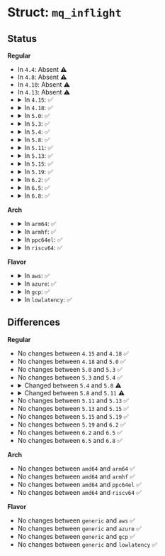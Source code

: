 # Struct: <code>mq_inflight</code>

## Status
<b>Regular</b>
<ul>
<li>
In <code>4.4</code>: Absent ⚠️
</li>
<li>
In <code>4.8</code>: Absent ⚠️
</li>
<li>
In <code>4.10</code>: Absent ⚠️
</li>
<li>
In <code>4.13</code>: Absent ⚠️
</li>
<li>
<details>
<summary>In <code>4.15</code>: ✅</summary>

```c
struct mq_inflight {
    struct hd_struct *part;
    unsigned int *inflight;
};
```
</details>
</li>
<li>
<details>
<summary>In <code>4.18</code>: ✅</summary>

```c
struct mq_inflight {
    struct hd_struct *part;
    unsigned int *inflight;
};
```
</details>
</li>
<li>
<details>
<summary>In <code>5.0</code>: ✅</summary>

```c
struct mq_inflight {
    struct hd_struct *part;
    unsigned int *inflight;
};
```
</details>
</li>
<li>
<details>
<summary>In <code>5.3</code>: ✅</summary>

```c
struct mq_inflight {
    struct hd_struct *part;
    unsigned int *inflight;
};
```
</details>
</li>
<li>
<details>
<summary>In <code>5.4</code>: ✅</summary>

```c
struct mq_inflight {
    struct hd_struct *part;
    unsigned int *inflight;
};
```
</details>
</li>
<li>
<details>
<summary>In <code>5.8</code>: ✅</summary>

```c
struct mq_inflight {
    struct hd_struct *part;
    unsigned int inflight[2];
};
```
</details>
</li>
<li>
<details>
<summary>In <code>5.11</code>: ✅</summary>

```c
struct mq_inflight {
    struct block_device *part;
    unsigned int inflight[2];
};
```
</details>
</li>
<li>
<details>
<summary>In <code>5.13</code>: ✅</summary>

```c
struct mq_inflight {
    struct block_device *part;
    unsigned int inflight[2];
};
```
</details>
</li>
<li>
<details>
<summary>In <code>5.15</code>: ✅</summary>

```c
struct mq_inflight {
    struct block_device *part;
    unsigned int inflight[2];
};
```
</details>
</li>
<li>
<details>
<summary>In <code>5.19</code>: ✅</summary>

```c
struct mq_inflight {
    struct block_device *part;
    unsigned int inflight[2];
};
```
</details>
</li>
<li>
<details>
<summary>In <code>6.2</code>: ✅</summary>

```c
struct mq_inflight {
    struct block_device *part;
    unsigned int inflight[2];
};
```
</details>
</li>
<li>
<details>
<summary>In <code>6.5</code>: ✅</summary>

```c
struct mq_inflight {
    struct block_device *part;
    unsigned int inflight[2];
};
```
</details>
</li>
<li>
<details>
<summary>In <code>6.8</code>: ✅</summary>

```c
struct mq_inflight {
    struct block_device *part;
    unsigned int inflight[2];
};
```
</details>
</li>
</ul>
<b>Arch</b>
<ul>
<li>
<details>
<summary>In <code>arm64</code>: ✅</summary>

```c
struct mq_inflight {
    struct hd_struct *part;
    unsigned int *inflight;
};
```
</details>
</li>
<li>
<details>
<summary>In <code>armhf</code>: ✅</summary>

```c
struct mq_inflight {
    struct hd_struct *part;
    unsigned int *inflight;
};
```
</details>
</li>
<li>
<details>
<summary>In <code>ppc64el</code>: ✅</summary>

```c
struct mq_inflight {
    struct hd_struct *part;
    unsigned int *inflight;
};
```
</details>
</li>
<li>
<details>
<summary>In <code>riscv64</code>: ✅</summary>

```c
struct mq_inflight {
    struct hd_struct *part;
    unsigned int *inflight;
};
```
</details>
</li>
</ul>
<b>Flavor</b>
<ul>
<li>
<details>
<summary>In <code>aws</code>: ✅</summary>

```c
struct mq_inflight {
    struct hd_struct *part;
    unsigned int *inflight;
};
```
</details>
</li>
<li>
<details>
<summary>In <code>azure</code>: ✅</summary>

```c
struct mq_inflight {
    struct hd_struct *part;
    unsigned int *inflight;
};
```
</details>
</li>
<li>
<details>
<summary>In <code>gcp</code>: ✅</summary>

```c
struct mq_inflight {
    struct hd_struct *part;
    unsigned int *inflight;
};
```
</details>
</li>
<li>
<details>
<summary>In <code>lowlatency</code>: ✅</summary>

```c
struct mq_inflight {
    struct hd_struct *part;
    unsigned int *inflight;
};
```
</details>
</li>
</ul>

## Differences
<b>Regular</b>
<ul>
<li>
No changes between <code>4.15</code> and <code>4.18</code> ✅
</li>
<li>
No changes between <code>4.18</code> and <code>5.0</code> ✅
</li>
<li>
No changes between <code>5.0</code> and <code>5.3</code> ✅
</li>
<li>
No changes between <code>5.3</code> and <code>5.4</code> ✅
</li>
<li>
<details>
<summary>Changed between <code>5.4</code> and <code>5.8</code> ⚠️</summary>
<ul>
<li>
<b>Field type changed. </b>
<code>unsigned int *inflight</code> ➡️ <code>unsigned int inflight[2]</code>
</li>
</ul>
</details>
</li>
<li>
<details>
<summary>Changed between <code>5.8</code> and <code>5.11</code> ⚠️</summary>
<ul>
<li>
<b>Field type changed. </b>
<code>struct hd_struct *part</code> ➡️ <code>struct block_device *part</code>
</li>
</ul>
</details>
</li>
<li>
No changes between <code>5.11</code> and <code>5.13</code> ✅
</li>
<li>
No changes between <code>5.13</code> and <code>5.15</code> ✅
</li>
<li>
No changes between <code>5.15</code> and <code>5.19</code> ✅
</li>
<li>
No changes between <code>5.19</code> and <code>6.2</code> ✅
</li>
<li>
No changes between <code>6.2</code> and <code>6.5</code> ✅
</li>
<li>
No changes between <code>6.5</code> and <code>6.8</code> ✅
</li>
</ul>
<b>Arch</b>
<ul>
<li>
No changes between <code>amd64</code> and <code>arm64</code> ✅
</li>
<li>
No changes between <code>amd64</code> and <code>armhf</code> ✅
</li>
<li>
No changes between <code>amd64</code> and <code>ppc64el</code> ✅
</li>
<li>
No changes between <code>amd64</code> and <code>riscv64</code> ✅
</li>
</ul>
<b>Flavor</b>
<ul>
<li>
No changes between <code>generic</code> and <code>aws</code> ✅
</li>
<li>
No changes between <code>generic</code> and <code>azure</code> ✅
</li>
<li>
No changes between <code>generic</code> and <code>gcp</code> ✅
</li>
<li>
No changes between <code>generic</code> and <code>lowlatency</code> ✅
</li>
</ul>
